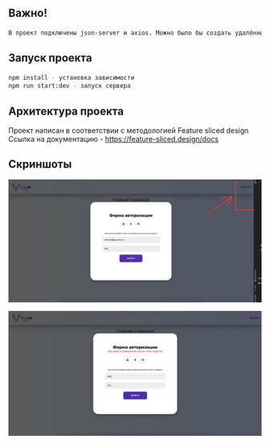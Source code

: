 ## Важно!

```bash
В проект подключены json-server и axios. Можно было бы создать удалённый сервер и настроить Nginx для взаимодействия с ним.
```

## Запуск проекта

```bash
npm install - установка зависимости
npm run start:dev - запуск сервера
```

## Архитектура проекта

Проект написан в соответствии с методологией Feature sliced design
Ссылка на документацию - https://feature-sliced.design/docs

## Скриншоты

![img.png](./src/shared/assets/screenshots/IMG_2665.JPG)

![img.png](./src/shared/assets/screenshots/img.png)


